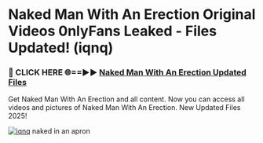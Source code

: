 # Naked Man With An Erection Original Videos 0nlyFans Leaked - Files Updated! (iqnq)

<h3>🔴 CLICK HERE 🌐==►► <a href="https://tinyurl.com/up5wt9bj" rel="nofollow">Naked Man With An Erection Updated Files</a></h3>

Get Naked Man With An Erection and all content. Now you can access all videos and pictures of Naked Man With An Erection. New Updated Files 2025!

[![iqnq](https://i.imgur.com/ABiUzMV.gif)](https://tinyurl.com/up5wt9bj)
naked in an apron